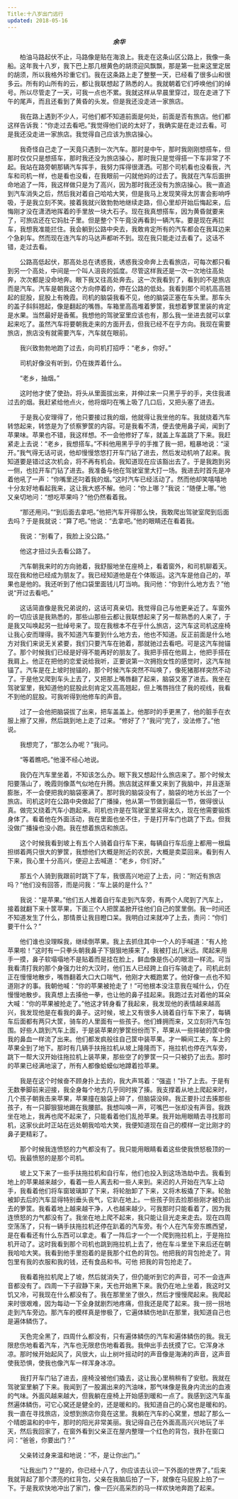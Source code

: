 ```yaml
---
Title:十八岁出门远行
updated: 2018-05-16
---
```




<p style='text-align:center'><b><i>余华</i></b></p>

&emsp;&emsp;柏油马路起伏不止，马路像是贴在海浪上。我走在这条山区公路上，我像一条船。这年我十八岁，我下巴上那几根黄色的胡须迎风飘飘，那是第一批来这里定居的胡须，所以我格外珍重它们。我在这条路上走了整整一天，已经看了很多山和很多云。所有的山所有的云，都让我联想起了熟悉的人。我就朝着它们呼唤他们的绰号。所以尽管走了一天，可我一点也不累。我就这样从早晨里穿过，现在走进了下午的尾声，而且还看到了黄昏的头发。但是我还没走进一家旅店。

&emsp;&emsp;我在路上遇到不少人，可他们都不知道前面是何处，前面是否有旅店。他们都这样告诉我：“你走过去看吧。”我觉得他们说的太好了，我确实是在走过去看。可是我还没走进一家旅店。我觉得自己应该为旅店操心。

&emsp;&emsp;我奇怪自己走了一天竟只遇到一次汽车。那时是中午，那时我刚刚想搭车，但那时仅仅只是想搭车，那时我还没为旅店操心，那时我只是觉得搭一下车非常了不起。我站在路旁朝那辆汽车挥手，我努力挥得很潇洒。可那个司机看也没看我，汽车和司机一样，也是看也没看，在我眼前一闪就他妈的过去了。我就在汽车后面拚命地追了一阵，我这样做只是为了高兴，因为那时我还没有为旅店操心。我一直追到汽车消失之后，然后我对着自己哈哈大笑，但是我马上发现笑得太厉害会影响呼吸，于是我立刻不笑。接着我就兴致勃勃地继续走路，但心里却开始后悔起来，后悔刚才没在潇洒地挥着的手里放一块大石子。现在我真想搭车，因为黄昏就要来了，可旅店还在它妈肚子里。但是整个下午竟没再看到一辆汽车。要是现在再拦车，我想我准能拦住。我会躺到公路中央去，我敢肯定所有的汽车都会在我耳边来个急刹车。然而现在连汽车的马达声都听不到。现在我只能走过去看了。这话不错，走过去看。

&emsp;&emsp;公路高低起伏，那高处总在诱惑我，诱惑我没命奔上去看旅店，可每次都只看到另一个高处，中间是一个叫人沮丧的弧度。尽管这样我还是一次一次地往高处奔，次次都是没命地奔。眼下我又往高处奔去。这一次我看到了，看到的不是旅店而是汽车。汽车是朝我这个方向停着的，停在公路的低处。我看到那个司机高高翘起的屁股，屁股上有晚霞。司机的脑袋我看不见，他的脑袋正塞在车头里。那车头的盖子斜斜翘起，像是翻起的嘴唇。车箱里高高堆着箩筐，我想着箩筐里装的肯定是水果。当然最好是香蕉。我想他的驾驶室里应该也有，那么我一坐进去就可以拿起来吃了。虽然汽车将要朝我走来的方面开去，但我已经不在乎方向。我现在需要旅店，旅店没有就需要汽车，汽车就在眼前。

&emsp;&emsp;我兴致勃勃地跑了过去，向司机打招呼：“老乡，你好。”

&emsp;&emsp;司机好像没有听到，仍在拨弄着什么。

&emsp;&emsp;“老乡，抽烟。”

&emsp;&emsp;这时他才使了使劲，将头从里面拔出来，并伸过来一只黑乎乎的手，夹住我递过去的烟。我赶紧给他点火，他将烟叼在嘴上吸了几口后，又把头塞了进去。

&emsp;&emsp;于是我心安理得了，他只要接过我的烟，他就得让我坐他的车。我就绕着汽车转悠起来，转悠是为了侦察箩筐的内容。可是我看不清，便去使用鼻子闻，闻到了苹果味。苹果也不错，我这样想。不一会他修好了车，就盖上车盖跳了下来。我赶紧走上去说：“老乡，我想搭车。”不料他用黑乎乎的手推了我一把，粗暴地说：“滚开。”我气得无话可说，他却慢慢悠悠打开车门钻了进去，然后发动机响了起来。我知道要是错过这次机会，将不再有机会。我知道现在应该豁出去了。于是我跑到另一侧，也拉开车门钻了进去。我准备与他在驾驶室里大打一场。我进去时首先是冲着他吼了一声：“你嘴里还叼着我的烟。”这时汽车已经活动了。然而他却笑嘻嘻地十分友好地看起我来，这让我大惑不解。他问：“你上哪？”我说：“随便上哪。”他又亲切地问：“想吃苹果吗？”他仍然看着我。

&emsp;&emsp;“那还用问。”“到后面去拿吧。”他把汽车开得那么快，我敢爬出驾驶室爬到后面去吗？于是我就说：“算了吧。”他说：“去拿吧。”他的眼睛还在看着我。

&emsp;&emsp;我说：“别看了，我脸上没公路。”

&emsp;&emsp;他这才扭过头去看公路了。

&emsp;&emsp;汽车朝我来时的方向驰着，我舒服地坐在座椅上，看着窗外，和司机聊着天。现在我和他已经成为朋友了。我已经知道他是在个体贩运。这汽车是他自己的，苹果也是他的。我还听到了他口袋里面钱儿叮当响。我问他：“你到什么地方去？”他说“开过去看吧。”

&emsp;&emsp;这话简直像是我兄弟说的，这话可真亲切。我觉得自己与他更亲近了。车窗外的一切应该是我熟悉的，那些山那些云都让我联想起来了另一帮熟悉的人来了，于是我又叫唤起另一批绰号来了。现在我根本不在乎什么旅店，这汽车这司机这座椅让我心安而理得。我不知道汽车要到什么地方去，他也不知道。反正前面是什么地方对我们来说无关紧要，我们只要汽车在驰着，那就驰过去看吧。可是这汽车抛锚了。那个时候我们已经是好得不能再好的朋友了。我把手搭在他肩上，他把手搭在我肩上。他正在把他的恋爱说给我听，正要说第一次拥抱女性的感觉时，这汽车抛锚了。汽车是在上坡时抛锚的，那个时候汽车突然不叫唤了，像死猪那样突然不动了。于是他又爬到车头上去了，又把那上嘴唇翻了起来，脑袋又塞了进去。我坐在驾驶室里，我知道他的屁股此刻肯定又高高翘起，但上嘴唇挡住了我的视线，我看不到他的屁股。可我听得到他修车的声音。

&emsp;&emsp;过了一会他把脑袋拔了出来，把车盖盖上。他那时的手更黑了，他的脏手在衣服上擦了又擦，然后跳到地上走了过来。“修好了？”我问“完了，没法修了。”他说。

&emsp;&emsp;我想完了，“那怎么办呢？”我问。

&emsp;&emsp;“等着瞧吧。”他漫不经心地说。

&emsp;&emsp;我仍在汽车里坐着，不知该怎么办。眼下我又想起什么旅店来了。那个时候太阳要落山了，晚霞则像蒸气似地在升腾。旅店就这样重又来到了我脑中，并且逐渐膨胀，不一会便把我的脑袋塞满了。那时我的脑袋没有了，脑袋的地方长出了一个旅店。司机这时在公路中央做起了广播操，他从第一节做到最后一节，做得很认真。做完又绕着汽车小跑起来。司机也许是在驾驶室里呆得太久，现在他需要锻炼身体了。看着他在外面活动，我在里面也坐不住，于是打开车门也跳了下去。但我没做广播操也没小跑。我在想着旅店和旅店。

&emsp;&emsp;这个时候我看到坡上有五个人骑着自行车下来，每辆自行车后座上都用一根扁担绑着两只很大的箩筐，我想他们大概是附近的农民，大概是卖菜回来。看到有人下来，我心里十分高兴，便迎上去喊道：“老乡，你们好。”

&emsp;&emsp;那五个人骑到我跟前时跳下了车，我很高兴地迎了上去，问：“附近有旅店吗？”他们没有回答，而是问我：“车上装的是什么？”

&emsp;&emsp;我说：“是苹果。”他们五人推着自行车走到汽车旁，有两个人爬到了汽车上，接着就翻下来十筐苹果，下面三个人把筐盖掀开往他们自己的筐里倒。我一时间还不知道发生了什么，那情景让我目瞪口呆。我明白过来就冲了上去，责问：“你们要干什么？”

&emsp;&emsp;他们谁也没理睬我，继续倒苹果。我上去抓住其中一个人的手喊道：“有人抢苹果啦！”这时有一只拳头朝我鼻子下狠狠地揍来了，我被打出几米远。爬起来用手一摸，鼻子软塌塌地不是贴着而是挂在脸上，鲜血像是伤心的眼泪一样流。可当我看清打我的那个身强力壮的大汉时，他们五人已经跨上自行车骑走了。司机此刻正在慢慢地散步，嘴唇翻着大口大口喘气，他刚才大概跑累了。他好像一点也不知道刚才的事。我朝他喊：“你的苹果被抢走了！”可他根本没注意我在喊什么，仍在慢慢地散步。我真想上去揍他一拳，也让他的鼻子挂起来。我跑过去对着他的耳朵大喊：“你的苹果被抢走了。”他这才转身看了我起来，我发现他的表情越来越高兴，我发现他是在看我的鼻子。这时候，坡上又有很多人骑着自行车下来了，每辆车后面都有两只大筐，骑车的人里面有一些孩子。他们蜂拥而来，又立刻将汽车包围。好些人跳到汽车上面，于是装苹果的箩筐纷纷而下，苹果从一些摔破的筐中像我的鼻血一样流了出来。他们都发疯般往自己筐中装苹果。才一瞬间工夫，车上的苹果全到了地下。那时有几辆手扶拖拉机从坡上隆隆而下，拖拉机也停在汽车旁，跳下一帮大汉开始往拖拉机上装苹果，那些空了的箩筐一只一只被扔了出去。那时的苹果已经满地滚了，所有人都像蛤蟆似地蹲着捡苹果。

&emsp;&emsp;我是在这个时候奋不顾身扑上去的，我大声骂着：“强盗！”扑了上去。于是有无数拳脚前来迎接，我全身每个地方几乎同时挨了揍。我支撑着从地上爬起来时，几个孩子朝我击来苹果，苹果撞在脑袋上碎了，但脑袋没碎。我正要扑过去揍那些孩子，有一只脚狠狠地踢在我腰部。我想叫唤一声，可嘴巴一张却没有声音。我跌坐在地上，我再也爬不起来了，只能看着他们乱抢苹果。我开始用眼睛去寻找那司机，这家伙此时正站在远处朝我哈哈大笑，我便知道现在自己的模样一定比刚才的鼻子更精彩了。

&emsp;&emsp;那个时候我连愤怒的力气都没有了。我只能用眼睛看着这些使我愤怒极顶的一切。我最愤怒的是那个司机。

&emsp;&emsp;坡上又下来了一些手扶拖拉机和自行车，他们也投入到这场浩劫中去。我看到地上的苹果越来越少，看着一些人离去和一些人来到。来迟的人开始在汽车上动手，我看着他们将车窗玻璃卸了下来，将轮胎卸了下来，又将木板撬了下来。轮胎被卸去后的汽车显得特别垂头丧气，它趴在地上。一些孩子则去捡那些刚才被扔出去的箩筐。我看着地上越来越干净，人也越来越少。可我那时只能看着了，因为我连愤怒的力气都没有了。我坐在地上爬不起来，我只能让目光走来走去。现在四周空荡荡了，只有一辆手扶拖拉机还停在趴着的汽车旁。有个人在汽车旁东瞧西望，是在看看还有什么东西可以拿走。看了一阵后才一个一个爬到拖拉机上，于是拖拉机开动了。这时我看到那个司机也跳到拖拉机上去了，他在车斗里坐下来后还在朝我哈哈大笑。我看到他手里抱着的是我那个红色的背包。他把我的背包抢走了。背包里有我的衣服和我的钱，还有食品和书。可他
把我的背包抢走了。

&emsp;&emsp;我看着拖拉机爬上了坡，然后就消失了，但仍能听到它的声音，可不一会连声音都没有了。四周一下子寂静下来，天也开始黑下来。我仍在地上坐着，我这时又饥又冷，可我现在什么都没有了。我在那里坐了很久，然后才慢慢爬起来。我爬起来时很艰难，因为每动一下全身就剧烈地疼痛，但我还是爬了起来。我一拐一拐地走到汽车旁边。那汽车的模样真是惨极了，它遍体鳞伤地趴在那里，我知道自己也是遍体鳞伤了。

&emsp;&emsp;天色完全黑了，四周什么都没有，只有遍体鳞伤的汽车和遍体鳞伤的我。我无限悲伤地看着汽车，汽车也无限悲伤地看着我。我伸出手去抚摸了它。它浑身冰凉。那时候开始起风了，风很大，山上树叶摇动时的声音像是海涛的声音，这声音使我恐惧，使我也像汽车一样浑身冰凉。

&emsp;&emsp;我打开车门钻了进去，座椅没被他们撬去，这让我心里稍稍有了安慰。我就在驾驶室里躺了下来。我闻到了一股漏出来的汽油味，那气味像是我身内流出的血液的气味。外面风越来越大，但我躺在座椅上开始感到暖和一点了。我感到这汽车虽然遍体鳞伤，可它心窝还是健全的，还是暖和的。我知道自己的心窝也是暖和的。我一直在寻找旅店，没想到旅店你竟在这里。我躺在汽车的心窝里，想起了那么一个晴朗温和的中午，那时的阳光非常美丽。我记得自己在外面高高兴兴地玩了半天，然后我回家了，在窗外看到父亲正在屋内整理一个红色的背包，我扑在窗口问：“爸爸，你要出门？”

&emsp;&emsp;父亲转过身来温和地说：“不，是让你出门。”

&emsp;&emsp;“让我出门？”“是的，你已经十八了，你应该去认识一下外面的世界了。”后来我就背起了那个漂亮的红背包，父亲在我脑后拍了一下，就像在马屁股上拍了一下。于是我欢快地冲出了家门，像一匹兴高采烈的马一样欢快地奔跑了起来。
